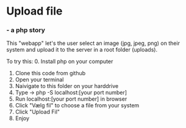 # Upload file
### - a php story

This "webapp" let's the user select an image (jpg, jpeg, png) on their system and upload it to the server in a root folder (uploads). 

To try this: 
0. Install php on your computer
1. Clone this code from github
2. Open your terminal
3. Naivigate to this folder on your harddrive
4. Type -> php -S localhost:[your port number] 
5. Run localhost:[your port number] in browser
6. Click "Vælg fil" to choose a file from your system 
7. Click "Upload Fil"
8. Enjoy